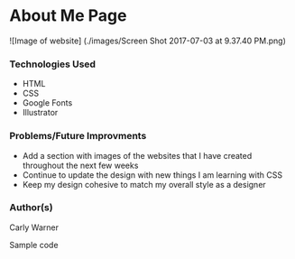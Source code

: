 # About Me Page 

![Image of website] (./images/Screen Shot 2017-07-03 at 9.37.40 PM.png)

### Technologies Used
* HTML
* CSS
* Google Fonts
* Illustrator

### Problems/Future Improvments
* Add a section with images of the websites that I have created throughout the next few weeks
* Continue to update the design with new things I am learning with CSS
* Keep my design cohesive to match my overall style as a designer

### Author(s)
Carly Warner
  



Sample code

